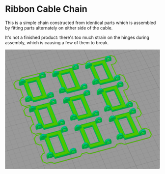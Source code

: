 # Ribbon Cable Chain
This is a simple chain constructed from identical parts which is assembled by fitting parts alternately on either side of the cable.

It's not a finished product: there's too much strain on the hinges during assembly, which is causing a few of them to break.

![Example buildplate](/images/chain.png)

